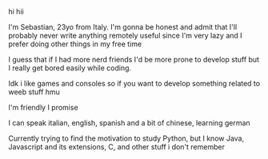 hi hii

I'm Sebastian, 23yo from Italy. I'm gonna be honest and admit that I'll probably never write anything remotely useful since I'm very lazy and I prefer doing other things in my free time

I guess that if I had more nerd friends I'd be more prone to develop stuff but I really get bored easily while coding.

Idk i like games and consoles so if you want to develop something related to weeb stuff hmu

I'm friendly I promise

I can speak italian, english, spanish and a bit of chinese, learning german

Currently trying to find the motivation to study Python, but I know Java, Javascript and its extensions, C, and other stuff i don't remember

<!---
sebastiankunn/sebastiankunn is a ✨ special ✨ repository because its `README.md` (this file) appears on your GitHub profile.
You can click the Preview link to take a look at your changes.
--->
